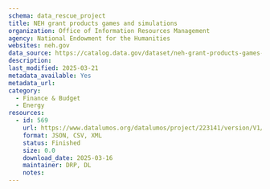 ```yaml
---
schema: data_rescue_project 
title: NEH grant products games and simulations
organization: Office of Information Resources Management
agency: National Endowment for the Humanities
websites: neh.gov
data_source: https://catalog.data.gov/dataset/neh-grant-products-games-and-simulations
description: 
last_modified: 2025-03-21
metadata_available: Yes
metadata_url: 
category:
  - Finance & Budget 
  - Energy 
resources:
  - id: 569
    url: https://www.datalumos.org/datalumos/project/223141/version/V1/view
    format: JSON, CSV, XML
    status: Finished
    size: 0.0
    download_date: 2025-03-16
    maintainer: DRP, DL
    notes: 
---
```

